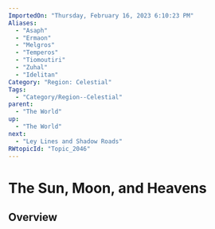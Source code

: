 ```yaml
---
ImportedOn: "Thursday, February 16, 2023 6:10:23 PM"
Aliases:
  - "Asaph"
  - "Ermaon"
  - "Melgros"
  - "Temperos"
  - "Tiomoutiri"
  - "Zuhal"
  - "Idelitan"
Category: "Region: Celestial"
Tags:
  - "Category/Region--Celestial"
parent:
  - "The World"
up:
  - "The World"
next:
  - "Ley Lines and Shadow Roads"
RWtopicId: "Topic_2046"
---
```

# The Sun, Moon, and Heavens
## Overview
